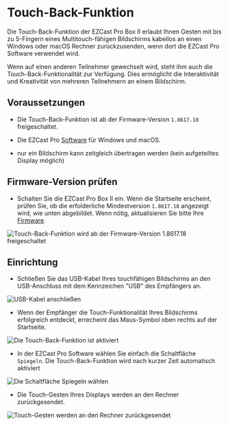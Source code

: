 # Touch-Back-Funktion

Die Touch-Back-Funktion der EZCast Pro Box II erlaubt Ihnen Gesten mit bis zu 5-Fingern eines Multitouch-fähigen Bildschirms kabellos an einen Windows oder macOS Rechner zurückzusenden, wenn dort die EZCast Pro Software verwendet wird.

Wenn auf einen anderen Teilnehmer gewechselt wird, steht ihm auch die Touch-Back-Funktionalität zur Verfügung. Dies ermöglicht die Interaktivität und Kreativität von mehreren Teilnehmern an einem Bildschirm.

## Voraussetzungen

* Die Touch-Back-Funktion ist ab der Firmware-Version `1.8617.18` freigeschaltet.

* Die EZCast Pro [Software](quickstart.md#InstallSoftware) für Windows und macOS.

* nur ein Bildschirm kann zeitgleich übertragen werden (kein aufgeteiltes Display möglich)

## Firmware-Version prüfen

* Schalten Sie die EZCast Pro Box II ein. Wenn die Startseite erscheint, prüfen Sie, ob die erfolderliche Mindestversion `1.8617.18` angezeigt wird, wie unten abgebildet. Wenn nötig, aktualisieren Sie bitte Ihre [Firmware](firmware-upgrade.html).

![Touch-Back-Funktion wird ab der Firmware-Version 1.8617.18 freigeschaltet](/images/ProIIBox_Firmware-Version.1.8617.18.png)

## Einrichtung

* Schließen Sie das USB-Kabel Ihres touchfähigen Bildschirms an den USB-Anschluss mit dem Kennzeichen "USB" des Empfängers an.

![USB-Kabel anschließen](/images/B10_Touch-USB-cable.png)

* Wenn der Empfänger die Touch-Funktionalität Ihres Bildschirms erfolgreich entdeckt, errecheint das Maus-Symbol oben rechts auf der Startseite.

![Die Touch-Back-Funktion ist aktiviert](/images/B10_TouchBack_enabled.png)

* In der EZCast Pro Software wählen Sie einfach die Schaltfläche `Spiegeln`. Die Touch-Back-Funktion wird nach kurzer Zeit automatisch aktiviert

![Die Schaltfläche Spiegeln wählen](/images/ProApp_Spiegeln.png)

* Die Touch-Gesten Ihres Displays werden an den Rechner zurückgesendet.

![Touch-Gesten werden an den Rechner zurückgesendet](/images/B10_TouchBack_using.png)